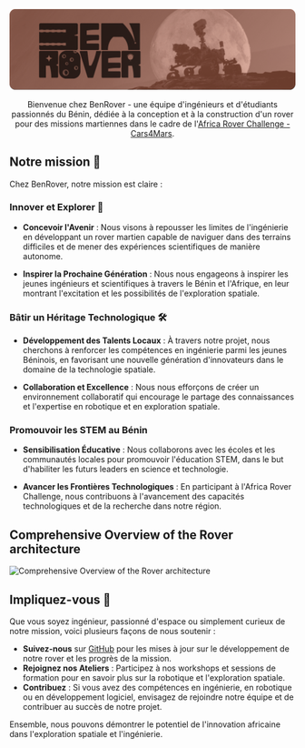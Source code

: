 <p align="center">
  <img width="900" src="https://raw.githubusercontent.com/BenRover-24/.github/main/profile/assets/Banner.png">
</p>

<div align="center">

Bienvenue chez BenRover - une équipe d'ingénieurs et d'étudiants passionnés du Bénin, dédiée à la conception et à la construction d'un rover pour des missions martiennes dans le cadre de l'<a href="https://cars4mars.co.za/">Africa Rover Challenge - Cars4Mars</a>.

</div>

## Notre mission 🚀

Chez BenRover, notre mission est claire :

### Innover et Explorer 🌌

- **Concevoir l'Avenir** : Nous visons à repousser les limites de l'ingénierie en développant un rover martien capable de naviguer dans des terrains difficiles et de mener des expériences scientifiques de manière autonome.

- **Inspirer la Prochaine Génération** : Nous nous engageons à inspirer les jeunes ingénieurs et scientifiques à travers le Bénin et l'Afrique, en leur montrant l'excitation et les possibilités de l'exploration spatiale.

### Bâtir un Héritage Technologique 🛠️

- **Développement des Talents Locaux** : À travers notre projet, nous cherchons à renforcer les compétences en ingénierie parmi les jeunes Béninois, en favorisant une nouvelle génération d'innovateurs dans le domaine de la technologie spatiale.

- **Collaboration et Excellence** : Nous nous efforçons de créer un environnement collaboratif qui encourage le partage des connaissances et l'expertise en robotique et en exploration spatiale.

### Promouvoir les STEM au Bénin

- **Sensibilisation Éducative** : Nous collaborons avec les écoles et les communautés locales pour promouvoir l'éducation STEM, dans le but d'habiliter les futurs leaders en science et technologie.

- **Avancer les Frontières Technologiques** : En participant à l'Africa Rover Challenge, nous contribuons à l'avancement des capacités technologiques et de la recherche dans notre région.




## Comprehensive Overview of the Rover architecture
![Comprehensive Overview of the Rover architecture](https://github.com/iudhael/benrover-docs/blob/electrical/Electrical/rover_architecture.jpg)












## Impliquez-vous 🤝

Que vous soyez ingénieur, passionné d'espace ou simplement curieux de notre mission, voici plusieurs façons de nous soutenir :

- **Suivez-nous** sur [GitHub](https://github.com/BenRover-24) pour les mises à jour sur le développement de notre rover et les progrès de la mission.
- **Rejoignez nos Ateliers** : Participez à nos workshops et sessions de formation pour en savoir plus sur la robotique et l'exploration spatiale.
- **Contribuez** : Si vous avez des compétences en ingénierie, en robotique ou en développement logiciel, envisagez de rejoindre notre équipe et de contribuer au succès de notre projet.

Ensemble, nous pouvons démontrer le potentiel de l'innovation africaine dans l'exploration spatiale et l'ingénierie.
